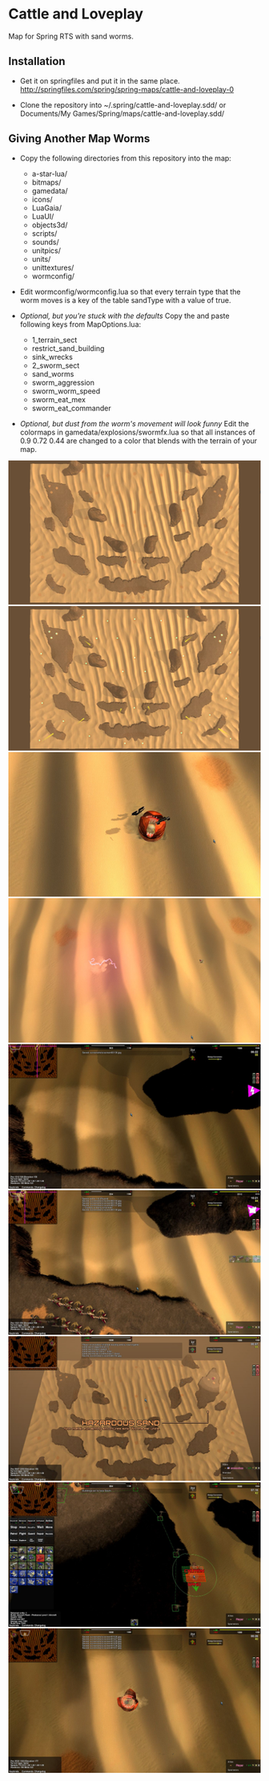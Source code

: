 # Cattle and Loveplay

Map for Spring RTS with sand worms.

## Installation

- Get it on springfiles and put it in the same place. http://springfiles.com/spring/spring-maps/cattle-and-loveplay-0

- Clone the repository into ~/.spring/cattle-and-loveplay.sdd/ or Documents/My Games/Spring/maps/cattle-and-loveplay.sdd/

## Giving Another Map Worms

- Copy the following directories from this repository into the map:
    - a-star-lua/
    - bitmaps/
    - gamedata/
    - icons/
    - LuaGaia/
    - LuaUI/
    - objects3d/
    - scripts/
    - sounds/
    - unitpics/
    - units/
    - unittextures/
    - wormconfig/

- Edit wormconfig/wormconfig.lua so that every terrain type that the worm moves is a key of the table sandType with a value of true.

- *Optional, but you're stuck with the defaults* Copy the and paste following keys from MapOptions.lua:
    - 1_terrain_sect
    - restrict_sand_building
    - sink_wrecks
    - 2_sworm_sect
    - sand_worms
    - sworm_aggression
    - sworm_worm_speed
    - sworm_eat_mex
    - sworm_eat_commander

- *Optional, but dust from the worm's movement will look funny* Edit the colormaps in gamedata/explosions/swormfx.lua so that all instances of 0.9 0.72 0.44 are changed to a color that blends with the terrain of your map.

![map overview](ReadmeImages/overview.jpg)
![map metal view](ReadmeImages/metalview.jpg)
![screenshot1](ReadmeImages/screen1.jpg)
![screenshot2](ReadmeImages/screen2.jpg)
![screenshot3](ReadmeImages/screen3.jpg)
![screenshot4](ReadmeImages/screen4.jpg)
![screenshot5](ReadmeImages/screen5.jpg)
![screenshot6](ReadmeImages/screen6.jpg)
![screenshot7](ReadmeImages/screen7.jpg)

